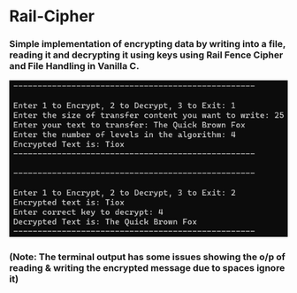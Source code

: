 # Rail-Cipher
### Simple implementation of encrypting data by writing into a file, reading it and decrypting it using keys using Rail Fence Cipher and File Handling in Vanilla C. 

![](Railway_Fence_op.png)


### (Note: The terminal output has some issues showing the o/p of reading & writing the encrypted message due to spaces ignore it)
